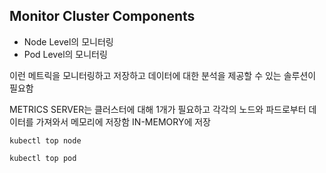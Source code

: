 ## Monitor Cluster Components

- Node Level의 모니터링
- Pod Level의 모니터링

이런 메트릭을 모니터링하고 저장하고 데이터에 대한 분석을 제공할 수 있는 솔루션이 필요함

METRICS SERVER는 클러스터에 대해 1개가 필요하고 각각의 노드와 파드로부터 데이터를 가져와서 메모리에 저장함
IN-MEMORY에 저장

```shell
kubectl top node

kubectl top pod
```
